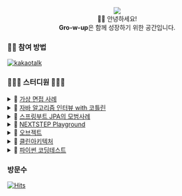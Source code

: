 <div align="center">
 <img src="https://user-images.githubusercontent.com/50124623/198869540-d6afaa80-615a-454e-b5d6-993419d55add.png"/>
</div>

<div align="center">
 👋🏻 안녕하세요! <br>
 <b>Gro-w-up</b>은 함께 성장하기 위한 공간입니다.
</div>

### ✋🏻 참여 방법
[![kakaotalk](https://img.shields.io/badge/KakaoTalk-FFCD00?style=flat-square&logoColor=black&logo=KakaoTalk&link=https://open.kakao.com/o/g8qe1nkf)](https://open.kakao.com/o/g8qe1nkf)

### 👨🏻‍💻 스터디원 👩🏻‍💻  
<!-- 7기 -->
<details>
<summary>📖 <a href="https://github.com/gro-w-up/virtual-interview-examples">가상 면접 사례</a></summary>
<div markdown="1">
 <table>
   <tr>
     <td align="center">
       <a href="https://github.com/dev-wooyeon">
         <img src="https://avatars.githubusercontent.com/u/50124623?v=4" width="100px;" alt=""/>
         <br />
         <sub>♟ 박은우(우연)</sub>
       </a>
     </td>
     <td align="center">
       <a href="https://github.com/nomoreFt">
         <img src="https://avatars.githubusercontent.com/u/37995817?v=4" width="100px;" alt=""/>
         <br />
         <sub>👑 김현우(nomoreFt)</sub>
       </a>
     </td>
     <td align="center">
       <a href="https://github.com/Jungbae99">
         <img src="https://avatars.githubusercontent.com/u/116333199?v=4" width="100px;" alt=""/>
         <br />
         <sub>♟ 전정배(Jungbae99)</sub>
       </a>
     </td>
    <td align="center">
       <a href="https://github.com/noveljava">
         <img src="https://avatars.githubusercontent.com/u/129571789?v=4" width="100px;" alt=""/>
         <br />
         <sub>♟ 손용석(noveljava)</sub>
       </a>
     </td>
   </tr>
 </table>
</div>
</details>

<!-- 6기 -->
<details>
<summary>📖 <a href="https://github.com/gro-w-up/algorithm">자바 알고리즘 인터뷰 with 코틀린</a></summary>
<div markdown="1">
 <table>
   <tr>
      <td align="center">
       <a href="https://github.com/SeolYoungKim">
         <img src="https://avatars.githubusercontent.com/u/100072078?v=4" width="100px;" alt=""/>
         <br />
         <sub>👑 딱구(SeolYoungKim)</sub>
       </a>
     </td>
     <td align="center">
       <a href="https://github.com/dev-wooyeon">
         <img src="https://avatars.githubusercontent.com/u/50124623?v=4" width="100px;" alt=""/>
         <br />
         <sub>♟ 박은우(우연)</sub>
       </a>
     </td>
     <td align="center">
       <a href="https://github.com/nomoreFt">
         <img src="https://avatars.githubusercontent.com/u/37995817?v=4" width="100px;" alt=""/>
         <br />
         <sub>♟ 김현우(nomoreFt)</sub>
       </a>
     </td>
     <td align="center">
       <a href="https://github.com/Jungbae99">
         <img src="https://avatars.githubusercontent.com/u/116333199?v=4" width="100px;" alt=""/>
         <br />
         <sub>♟ 전정배(Jungbae99)</sub>
       </a>
     </td>
   </tr>
   <tr>
    <td align="center">
       <a href="https://github.com/noveljava">
         <img src="https://avatars.githubusercontent.com/u/129571789?v=4" width="100px;" alt=""/>
         <br />
         <sub>♟ 손용석(noveljava)</sub>
       </a>
     </td>
     <td align="center">
       <a href="https://github.com/hagyoung99">
         <img src="https://avatars.githubusercontent.com/u/66504236?v=4" width="100px;" alt=""/>
         <br />
         <sub>♟ 김하경(hagyoung99)</sub>
       </a>
     </td>
     <td align="center">
       <a href="https://github.com/jjanguiyeontaehani">
         <img src="https://avatars.githubusercontent.com/u/66264988?v=4" width="100px;" alt=""/>
         <br />
         <sub>♟ BadAss(jjanguiyeontaehani)</sub>
       </a>
     </td>
   </tr>
 </table>
</div>
</details>

<!-- 5기 -->
<details>
<summary>📘 <a href="https://github.com/gro-w-up/jpa-best-practice">스프링부트 JPA의 모범사례</a></summary>
<div markdown="1">
 <table>
   <tr>
     <td align="center">
       <a href="https://github.com/dev-wooyeon">
         <img src="https://avatars.githubusercontent.com/u/50124623?v=4" width="100px;" alt=""/>
         <br />
         <sub>♟ 박은우(우연)</sub>
       </a>
     </td>
     <td align="center">
       <a href="https://github.com/nomoreFt">
         <img src="https://avatars.githubusercontent.com/u/37995817?v=4" width="100px;" alt=""/>
         <br />
         <sub>👑 김현우(nomoreFt)</sub>
       </a>
     </td>
     <td align="center">
       <a href="https://github.com/SeolYoungKim">
         <img src="https://avatars.githubusercontent.com/u/100072078?v=4" width="100px;" alt=""/>
         <br />
         <sub>♟ 딱구(SeolYoungKim)</sub>
       </a>
     </td>
     <td align="center">
       <a href="https://github.com/Jungbae99">
         <img src="https://avatars.githubusercontent.com/u/116333199?v=4" width="100px;" alt=""/>
         <br />
         <sub>♟ 전정배(Jungbae99)</sub>
       </a>
     </td>
   </tr>
 </table>
</div>
</details>

<!-- 4기 -->
<details>
<summary>📘 <a href="https://github.com/gro-w-up/playground">NEXTSTEP Playground</a></summary>
<div markdown="1">
 <table>
   <tr>
     <td align="center">
       <a href="https://github.com/dev-wooyeon">
         <img src="https://avatars.githubusercontent.com/u/50124623?v=4" width="100px;" alt=""/>
         <br />
         <sub>♟ 박은우(우연)</sub>
       </a>
     </td>
     <td align="center">
       <a href="https://github.com/nomoreFt">
         <img src="https://avatars.githubusercontent.com/u/37995817?v=4" width="100px;" alt=""/>
         <br />
         <sub>👑 김현우(nomoreFt)</sub>
       </a>
     </td>
   </tr>
 </table>
</div>
</details>

<!-- 3기 -->
<details>
<summary>📘 <a href="https://github.com/gro-w-up/object">오브젝트</a></summary>
<div markdown="1">
 <table>
   <tr>
     <td align="center">
       <a href="https://github.com/dev-wooyeon">
         <img src="https://avatars.githubusercontent.com/u/50124623?v=4" width="100px;" alt=""/>
         <br />
         <sub>♟ 박은우(우연)</sub>
       </a>
     </td>
     <td align="center">
       <a href="https://github.com/nomoreFt">
         <img src="https://avatars.githubusercontent.com/u/37995817?v=4" width="100px;" alt=""/>
         <br />
         <sub>👑 김현우(nomoreFt)</sub>
       </a>
     </td>
     <td align="center">
       <a href="https://github.com/gomudayya">
         <img src="https://avatars.githubusercontent.com/u/1902015?v=4" width="100px;" alt=""/>
         <br />
         <sub>♟ 박건우(gomudayya)</sub>
       </a>
     </td>
     <td align="center">
       <a href="https://github.com/noveljava">
         <img src="https://avatars.githubusercontent.com/u/129571789?v=4" width="100px;" alt=""/>
         <br />
         <sub>♟ 손용석(noveljava)</sub>
       </a>
     </td>
   </tr>
 </table>
</div>
</details>

<!-- 2기 -->
<details>
<summary>📘 <a href="https://github.com/gro-w-up/clean-architecture">클린아키텍처</a></summary>
<div markdown="1">
 <table>
   <tr>
     <td align="center">
       <a href="https://github.com/dev-wooyeon">
         <img src="https://avatars.githubusercontent.com/u/50124623?v=4" width="100px;" alt=""/>
         <br />
         <sub>👑 박은우(우연)</sub>
       </a>
     </td>
     <td align="center">
       <a href="https://github.com/nomoreFt">
         <img src="https://avatars.githubusercontent.com/u/37995817?v=4" width="100px;" alt=""/>
         <br />
         <sub>♟ 김현우(nomoreFt)</sub>
       </a>
     </td>
     <td align="center">
       <a href="https://github.com/myandue">
         <img src="https://avatars.githubusercontent.com/u/97776790?v=4" width="100px;" alt=""/>
         <br />
         <sub>♟ 응애(myandue)</sub>
       </a>
     </td>
     <td align="center">
       <a href="https://github.com/doyk814">
         <img src="https://avatars.githubusercontent.com/u/47708586?v=4" width="100px;" alt=""/>
         <br />
         <sub>♟ 아토(doyk814)</sub>
       </a>
     </td>
   </tr>
 </table>
</div>
</details>

<!-- 1기 -->
<details>
<summary>📘 <a href="https://github.com/gro-w-up/crewcrew-coding-test-study">파이썬 코딩테스트</a></summary>
<div markdown="1">
 <table>
   <tr>
     <td align="center">
       <a href="https://github.com/dev-wooyeon">
         <img src="https://avatars.githubusercontent.com/u/50124623?v=4" width="100px;" alt=""/>
         <br />
         <sub>👑 박은우(우연)</sub>
       </a>
     </td>
     <td align="center">
       <a href="https://github.com/phk9436">
         <img src="https://avatars.githubusercontent.com/u/47577714?v=4" width="100px;" alt=""/>
         <br />
         <sub>♟ 박한결(phk9436)</sub>
       </a>
     </td>
     <td align="center">
       <a href="https://github.com/Slowth-KIM">
         <img src="https://avatars.githubusercontent.com/u/45562511?v=4" width="100px;" alt=""/>
         <br />
         <sub>♟ 김도희(Slowth-KIM)</sub>
       </a>
     </td>
     <td align="center">
       <a href="https://github.com/choikangheon">
         <img src="https://avatars.githubusercontent.com/u/52992334?v=4" width="100px;" alt=""/>
         <br />
         <sub>♟ 최강헌(choikangheon)</sub>
       </a>
     </td>
   </tr>
 </table>
</div>
</details>

### 방문수
[![Hits](https://hits.seeyoufarm.com/api/count/incr/badge.svg?url=https://github.com/gro-w-up)](https://hits.seeyoufarm.com)
